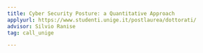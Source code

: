 ```yaml
---
title: Cyber Security Posture: a Quantitative Approach
applyurl: https://www.studenti.unige.it/postlaurea/dottorati/
advisor: Silvio Ranise
tag: call_unige

---
```

